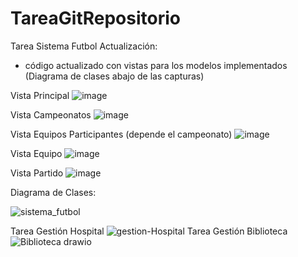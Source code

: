 # TareaGitRepositorio
Tarea Sistema Futbol 
Actualización:
- código actualizado con vistas para los modelos implementados (Diagrama de clases abajo de las capturas)

Vista Principal
![image](https://github.com/user-attachments/assets/6cae5266-c942-4f69-8a85-b24af245c3eb)

Vista Campeonatos
![image](https://github.com/user-attachments/assets/1f03d386-d58c-459f-9e7f-cd05678b9d4d)

Vista Equipos Participantes (depende el campeonato)
![image](https://github.com/user-attachments/assets/7fbd9161-23e1-4095-85ec-254143c36669)

Vista Equipo
![image](https://github.com/user-attachments/assets/7c1e72e6-2203-4228-9feb-cff9f7d841fd)

Vista Partido
![image](https://github.com/user-attachments/assets/bfba5a59-efd6-47aa-bbfd-2b4b3634764b)

Diagrama de Clases:

![sistema_futbol](https://github.com/user-attachments/assets/68bf45d3-1645-4e7a-b7e4-1286f6cbb03c)

Tarea Gestión Hospital
![gestion-Hospital](https://github.com/PacchaDavid/TareaGitRepositorio/assets/166522789/af79aedd-4711-4868-a254-92de4c880a43)
Tarea Gestión Biblioteca
![Biblioteca drawio](https://github.com/PacchaDavid/TareaGitRepositorio/assets/166522789/3adbb59d-dfed-46da-b889-b5638c22cf1d)
